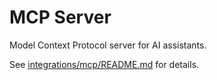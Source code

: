 # MCP Server

Model Context Protocol server for AI assistants.

See [integrations/mcp/README.md](../../integrations/mcp/README.md) for details.
